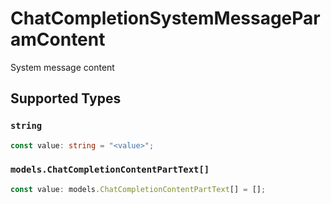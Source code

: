 # ChatCompletionSystemMessageParamContent

System message content


## Supported Types

### `string`

```typescript
const value: string = "<value>";
```

### `models.ChatCompletionContentPartText[]`

```typescript
const value: models.ChatCompletionContentPartText[] = [];
```

